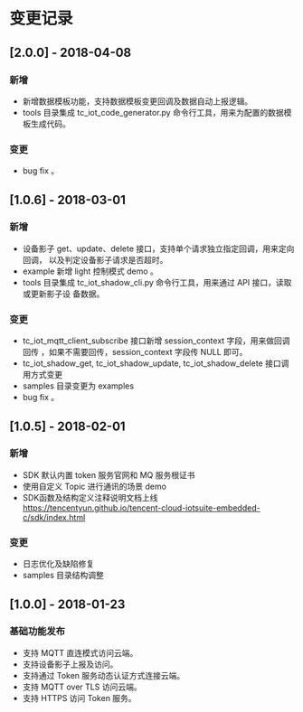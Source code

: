 # 变更记录

## [2.0.0] - 2018-04-08
### 新增
- 新增数据模板功能，支持数据模板变更回调及数据自动上报逻辑。
- tools 目录集成 tc_iot_code_generator.py 命令行工具，用来为配置的数据模板生成代码。

### 变更
- bug fix 。

## [1.0.6] - 2018-03-01
### 新增
- 设备影子 get、update、delete 接口，支持单个请求独立指定回调，用来定向回调，
以及判定设备影子请求是否超时。
- example 新增 light 控制模式 demo 。
- tools 目录集成 tc_iot_shadow_cli.py 命令行工具，用来通过 API 接口，读取或更新影子设
备数据。

### 变更
- tc_iot_mqtt_client_subscribe 接口新增 session_context 字段，用来做回调回传
，如果不需要回传，session_context 字段传 NULL 即可。
- tc_iot_shadow_get, tc_iot_shadow_update, tc_iot_shadow_delete 接口调用方式变更
- samples 目录变更为 examples
- bug fix 。


## [1.0.5] - 2018-02-01
### 新增
- SDK 默认内置 token 服务官网和 MQ 服务根证书
- 使用自定义 Topic 进行通讯的场景 demo
- SDK函数及结构定义注释说明文档上线
    https://tencentyun.github.io/tencent-cloud-iotsuite-embedded-c/sdk/index.html

### 变更
- 日志优化及缺陷修复
- samples 目录结构调整


## [1.0.0] - 2018-01-23
### 基础功能发布
- 支持 MQTT 直连模式访问云端。
- 支持设备影子上报及访问。
- 支持通过 Token 服务动态认证方式连接云端。
- 支持 MQTT over TLS 访问云端。
- 支持 HTTPS 访问 Token 服务。

